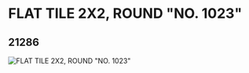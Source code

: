 # FLAT TILE 2X2, ROUND "NO. 1023"
## 21286
![FLAT TILE 2X2, ROUND "NO. 1023"](https://lc-www-live-s.legocdn.com/media/bricks/5/2/6115727.jpg)